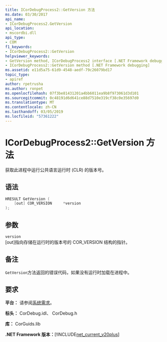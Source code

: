 ```yaml
---
title: ICorDebugProcess2::GetVersion 方法
ms.date: 03/30/2017
api_name:
- ICorDebugProcess2.GetVersion
api_location:
- mscordbi.dll
api_type:
- COM
f1_keywords:
- ICorDebugProcess2::GetVersion
helpviewer_keywords:
- GetVersion method, ICorDebugProcess2 interface [.NET Framework debugging]
- ICorDebugProcess2::GetVersion method [.NET Framework debugging]
ms.assetid: e11d5a75-61d9-4548-aedf-79c26079bd17
topic_type:
- apiref
author: rpetrusha
ms.author: ronpet
ms.openlocfilehash: 07f3be81431201a4bb6011ea9b8f973061d3d101
ms.sourcegitcommit: 0c48191d6d641ce88d7510e319cf38c0e35697d0
ms.translationtype: MT
ms.contentlocale: zh-CN
ms.lasthandoff: 03/05/2019
ms.locfileid: "57361222"
---
```

# <a name="icordebugprocess2getversion-method"></a>ICorDebugProcess2::GetVersion 方法

获取此进程中运行公共语言运行时 (CLR) 的版本号。

## <a name="syntax"></a>语法

```cpp
HRESULT GetVersion (
    [out] COR_VERSION     *version
);
```

## <a name="parameters"></a>参数

`version`\
[out]指向存储在运行时的版本号的 COR_VERSION 结构的指针。

## <a name="remarks"></a>备注

`GetVersion`方法返回的错误代码，如果没有运行时加载在进程中。

## <a name="requirements"></a>要求

**平台：** 请参阅[系统需求](../../../../docs/framework/get-started/system-requirements.md)。

**标头：** CorDebug.idl、 CorDebug.h

**库：** CorGuids.lib

**.NET Framework 版本：**[!INCLUDE[net_current_v20plus](../../../../includes/net-current-v20plus-md.md)]
